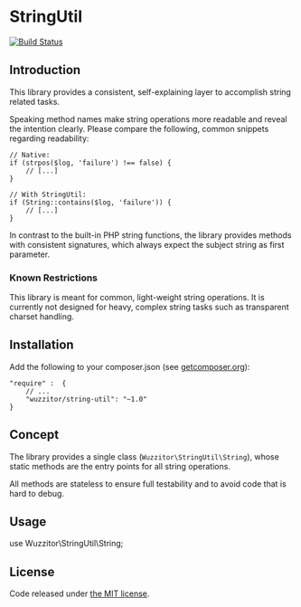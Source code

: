 # StringUtil #

[![Build Status](https://travis-ci.org/Wuzzitor/StringUtil.svg?branch=master)](https://travis-ci.org/Wuzzitor/StringUtil)

## Introduction ##

This library provides a consistent, self-explaining layer to accomplish string related tasks.

Speaking method names make string operations more readable and reveal the intention clearly.
Please compare the following, common snippets regarding readability:

    // Native:
    if (strpos($log, 'failure') !== false) {
        // [...]
    }

    // With StringUtil:
    if (String::contains($log, 'failure')) {
        // [...]
    }

In contrast to the built-in PHP string functions, the library provides methods with consistent signatures,
which always expect the subject string as first parameter.

### Known Restrictions ###

This library is meant for common, light-weight string operations.
It is currently not designed for heavy, complex string tasks such as transparent charset handling.

## Installation ##

Add the following to your composer.json (see [getcomposer.org](http://getcomposer.org/)):

    "require" :  {
        // ...
        "wuzzitor/string-util": "~1.0"
    }

## Concept ##

The library provides a single class (``Wuzzitor\StringUtil\String``), whose static methods
are the entry points for all string operations.

All methods are stateless to ensure full testability and to avoid code that is hard to debug. 

## Usage ##

use Wuzzitor\StringUtil\String;

## License ##

Code released under [the MIT license](LICENSE).
